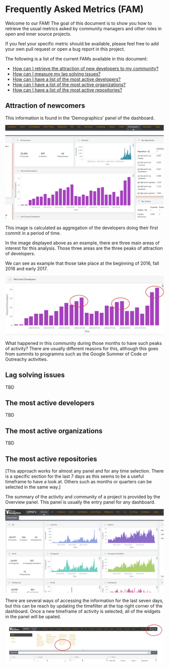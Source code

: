 # Frequently Asked Metrics (FAM)

Welcome to our FAM! The goal of this document is to show you
how to retrieve the usual metrics asked by community managers
and other roles in open and inner source projects.

If you feel your specific metric should be available, please
feel free to add your own pull request or open a bug report
in this project.

The following is a list of the current FAMs available in this
document:

* [How can I retrieve the attraction of new developers to my community?](#attraction-of-newcomers)
* [How can I measure my lag solving issues?](#lag-solving-issues)
* [How can I have a list of the most active developers?](#the-most-active-developers)
* [How can I have a list of the most active organizations?](#the-most-active-organizations)
* [How can I have a list of the most active repositories?](#the-most-active-repositories)

## Attraction of newcomers

This information is found in the 'Demographics' panel of the dashboard.

![Demographics panel - Attracted developers](assets/images/attracted-developers.jpg)

This image is calculated as aggregation of the developers doing their
first commit in a period of time.

In the image displayed above as an example, there are three main
areas of interest for this analysis. Those three areas are the
three peaks of attraction of developers.

We can see as example that those take place at the beginning of
2016, fall 2016 and early 2017.

![Attracted developers peaks](assets/images/attracted-developers-circles.jpg)

What happened in this community during those months to have such
peaks of activity? There are usually different reasons for this,
although this goes from summits to programms such as the Google
Summer of Code or Outreachy activities.


## Lag solving issues

TBD

## The most active developers

TBD

## The most active organizations

TBD

## The most active repositories

[This approach works for almost any panel and for any time selection.
There is a specific section for the last 7 days as this seems to be
a useful timeframe to have a look at. Others such as months or quarters
can be selected in the same way.]

The summary of the activity and community of a project is provided by the Overview panel.
This panel is usually the entry panel for any dashboard.

![Overview panel](assets/images/overview.jpg)



There are several ways of accessing the information for the last seven days, but this can
be reach by updating the timefilter at the top right corner of the dashboard. Once a new
timeframe of activity is selected, all of the widgets in the panel will be upated.

![Selection of the last 7 days](assets/images/overview-timeframe-seven-days-circles.jpg)
